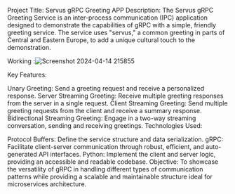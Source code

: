 Project Title: Servus gRPC Greeting APP
Description:
The Servus gRPC Greeting Service is an inter-process communication (IPC) application designed to demonstrate the capabilities of gRPC with a simple, friendly greeting service. The service uses "servus," a common greeting in parts of Central and Eastern Europe, to add a unique cultural touch to the demonstration.

Working :![Screenshot 2024-04-14 215855](https://github.com/harshgurawaliya1/ServusgRCP/assets/106898396/58396da1-6597-427f-a605-4479fa044726)
 




Key Features:

Unary Greeting: Send a greeting request and receive a personalized response.
Server Streaming Greeting: Receive multiple greeting responses from the server in a single request.
Client Streaming Greeting: Send multiple greeting requests from the client and receive a summary response.
Bidirectional Streaming Greeting: Engage in a two-way streaming conversation, sending and receiving greetings.
Technologies Used:

Protocol Buffers: Define the service structure and data serialization.
gRPC: Facilitate client-server communication through robust, efficient, and auto-generated API interfaces.
Python: Implement the client and server logic, providing an accessible and readable codebase.
Objective:
To showcase the versatility of gRPC in handling different types of communication patterns while providing a scalable and maintainable structure ideal for microservices architecture. 

